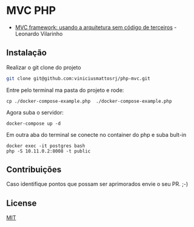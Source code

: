 # MVC PHP
- <a href="https://medium.com/trainingcenter/mvc-framework-usando-a-arquitetura-sem-c%C3%B3digo-de-terceiros-bf95a744c66d">MVC framework: usando a arquitetura sem código de terceiros</a> - Leonardo Vilarinho


## Instalação

Realizar o git clone do projeto
```bash
git clone git@github.com:viniciusmattosrj/php-mvc.git
```

Entre pelo terminal ma pasta do projeto e rode:
```
cp ./docker-compose-example.php  ./docker-compose-example.php
```

Agora suba o servidor:
```
docker-compose up -d
```

Em outra aba do terminal se conecte no container do php e suba bult-in
```
docker exec -it postgres bash
php -S 10.11.0.2:8008 -t public
```


## Contribuições
Caso identifique pontos
que possam ser aprimorados envie o seu PR. ;-)


## License
[MIT](https://choosealicense.com/licenses/mit/)
